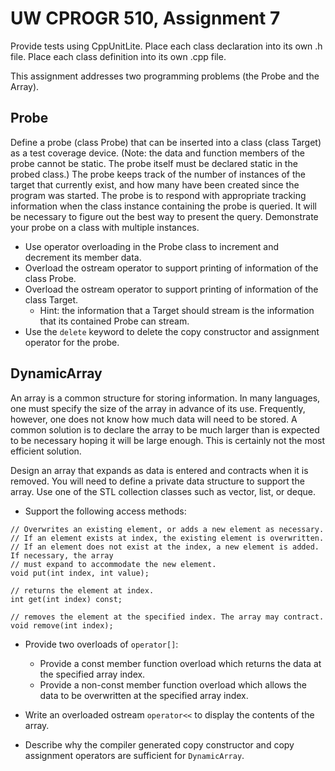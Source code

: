 # UW CPROGR 510, Assignment 7
Provide tests using CppUnitLite. Place each class declaration into its own .h file. Place each class definition into its own .cpp file.

This assignment addresses two programming problems (the Probe and the Array).

## Probe
Define a probe (class Probe) that can be inserted into a class (class Target) as a test coverage device. (Note: the data and function members of the probe cannot be static. The probe itself must be declared static in the probed class.)  The probe keeps track of the number of instances of the target that currently exist, and how many have been created since the program was started. The probe is to respond with appropriate tracking information when the class instance containing the probe is queried. It will be necessary to figure out the best way to present the query. Demonstrate your probe on a class with multiple instances. 

* Use operator overloading in the Probe class to increment and decrement its member data.
* Overload the ostream operator to support printing of information of the class Probe.
* Overload the ostream operator to support printing of information of the class Target.  
  * Hint: the information that a Target should stream is the information that its contained Probe can stream.
* Use the `delete` keyword to delete the copy constructor and assignment operator for the probe.

## DynamicArray
An array is a common structure for storing information. In many languages, one must specify the size of the array in advance of its use. Frequently, however, one does not know how much data will need to be stored. A common solution is to declare the array to be much larger than is expected to be necessary hoping it will be large enough. This is certainly not the most efficient solution.

Design an array that expands as data is entered and contracts when it is removed. You will need to define a private data structure to support the array. Use one of the STL collection classes such as vector, list, or deque.

* Support the following access methods:
```
// Overwrites an existing element, or adds a new element as necessary.
// If an element exists at index, the existing element is overwritten.
// If an element does not exist at the index, a new element is added. If necessary, the array
// must expand to accommodate the new element. 
void put(int index, int value);

// returns the element at index.
int get(int index) const;

// removes the element at the specified index. The array may contract.
void remove(int index);
```

* Provide two overloads of `operator[]`:
  * Provide a const member function overload which returns the data at the specified array index.
  * Provide a non-const member function overload which allows the data to be overwritten at the specified array index.

* Write an overloaded ostream `operator<<` to display the contents of the array.
* Describe why the compiler generated copy constructor and copy assignment operators are sufficient for `DynamicArray`.
